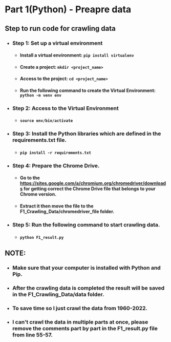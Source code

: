 # Part 1(Python) - Preapre data

## Step to run code for crawling data
 - ### Step 1: Set up a virtual environment
   - #### Install a virtual environment: `pip install virtualenv`
   - #### Create a project: `mkdir <project_name>`
   - #### Access to the project: `cd <project_name>`
   - #### Run the following command to create the Virtual Environment: `python -m venv env`
 - ### Step 2: Access to the Virtual Environment
   - #### `source env/bin/activate`
 - ### Step 3: Install the Python libraries which are defined in the requirements.txt file.
   - #### `pip install -r requirements.txt`
 - ### Step 4: Prepare the Chrome Drive.
   - #### Go to the https://sites.google.com/a/chromium.org/chromedriver/downloads for getting correct the Chrome Drive file that belongs to your Chrome version.
   - #### Extract it then move the file to the **F1_Crawling_Data/chromedriver_file** folder.
 - ### Step 5: Run the following command to start crawling data.
   - #### `python F1_result.py`    

## NOTE:
  - ### Make sure that your computer is installed with Python and Pip.
  - ### After the crawling data is completed the result will be saved in the **F1_Crawling_Data/data** folder.
  - ### To save time so I just crawl the data from **1960-2022**.
  - ### I can't crawl the data in multiple parts at once, please remove the comments part by part in the **F1_result.py** file from line **55-57**.
